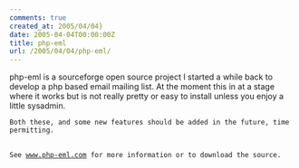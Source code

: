 ```yaml
---
comments: true
created_at: 2005/04/04}
date: 2005-04-04T00:00:00Z
title: php-eml
url: /2005/04/04/php-eml/
---
```


<p>
php-eml is a sourceforge open source project I started a while back to develop a php based email mailing list. At the moment this in at a stage where it works but is not really pretty or easy to install unless you enjoy a little sysadmin.

</p>
<pre>
<code>Both these, and some new features should be added in the future, time permitting.</code>

</pre>
<pre>
<code>See <a href="http://php-eml.com">www.php-eml.com</a> for more information or to download the source.</code>

</pre>
